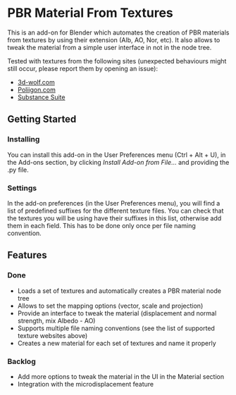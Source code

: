 # PBR Material From Textures
This is an add-on for Blender which automates the creation of PBR materials from textures by using their extension (Alb, AO, Nor, etc). It also allows to tweak the material from a simple user interface in not in the node tree.

Tested with textures from the following sites (unexpected behaviours might still occur, please report them by opening an issue):
- [3d-wolf.com](https://www.3d-wolf.com/textures.html)
- [Poliigon.com](https://www.poliigon.com)
- [Substance Suite](https://www.allegorithmic.com)

## Getting Started
### Installing
You can install this add-on in the User Preferences menu (Ctrl + Alt + U), in the Add-ons section, by clicking _Install Add-on from File…_ and providing the .py file.

### Settings
In the add-on preferences (in the User Preferences menu), you will find a list of predefined suffixes for the different texture files. You can check that the textures you will be using have their suffixes in this list, otherwise add them in each field. This has to be done only once per file naming convention.

## Features
### Done
- Loads a set of textures and automatically creates a PBR material node tree
- Allows to set the mapping options (vector, scale and projection)
- Provide an interface to tweak the material (displacement and normal strength, mix Albedo - AO)
- Supports multiple file naming conventions (see the list of supported texture websites above)
- Creates a new material for each set of textures and name it properly

### Backlog
- Add more options to tweak the material in the UI in the Material section
- Integration with the microdisplacement feature
